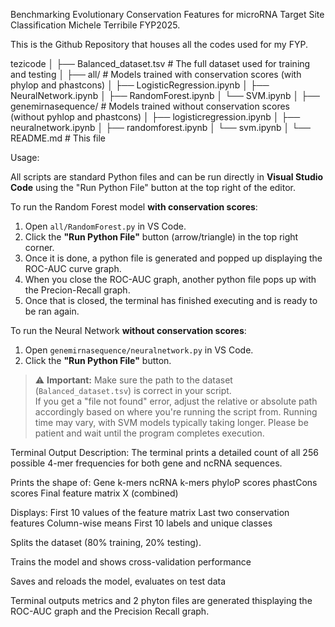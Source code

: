 Benchmarking Evolutionary Conservation Features for microRNA Target Site Classification
Michele Terribile FYP2025.

This is the Github Repository that houses all the codes used for my FYP.

tezicode
│
├── Balanced_dataset.tsv               # The full dataset used for training and testing
│
├── all/                               # Models trained with conservation scores (with phylop and phastcons)
│   ├── LogisticRegression.ipynb
│   ├── NeuralNetwork.ipynb
│   ├── RandomForest.ipynb
│   └── SVM.ipynb
│
├── genemirnasequence/                 # Models trained without conservation scores (without pyhlop and phastcons)
│   ├── logisticregression.ipynb
│   ├── neuralnetwork.ipynb
│   ├── randomforest.ipynb
│   └── svm.ipynb
│
└── README.md                          # This file

Usage:

All scripts are standard Python files and can be run directly in **Visual Studio Code** using the "Run Python File" button at the top right of the editor.



To run the Random Forest model **with conservation scores**:

1. Open `all/RandomForest.py` in VS Code.
2. Click the **"Run Python File"** button (arrow/triangle) in the top right corner.
3. Once it is done, a python file is generated and popped up displaying the ROC-AUC curve graph.
4. When you close the ROC-AUC graph, another python file pops up with the Precion-Recall graph.
5. Once that is closed, the terminal has finished executing and is ready to be ran again.

To run the Neural Network **without conservation scores**:

1. Open `genemirnasequence/neuralnetwork.py` in VS Code.
2. Click the **"Run Python File"** button.

> ⚠️ **Important:** Make sure the path to the dataset (`Balanced_dataset.tsv`) is correct in your script.  
> If you get a "file not found" error, adjust the relative or absolute path accordingly based on where you're running the script from.
> Running time may vary, with SVM models typically taking longer. Please be patient and wait until the program completes execution.

Terminal Output Description:
The terminal prints a detailed count of all 256 possible 4-mer frequencies for both gene and ncRNA sequences.

Prints the shape of:
Gene k-mers
ncRNA k-mers
phyloP scores
phastCons scores
Final feature matrix X (combined)

Displays:
First 10 values of the feature matrix
Last two conservation features
Column-wise means
First 10 labels and unique classes

Splits the dataset (80% training, 20% testing).

Trains the model and shows cross-validation performance

Saves and reloads the model, evaluates on test data

Terminal outputs metrics and 2 phyton files are generated thisplaying the ROC-AUC graph and the Precision Recall graph.
